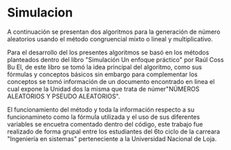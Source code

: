 # Simulacion
A continuación se presentan dos algoritmos para la generación de número aleatorios usando el método congruencial mixto o lineal y multiplicativo.

Para el desarrollo del los presentes algoritmos se basó en los métodos planteados dentro del libro "Simulación Un  enfoque práctico" por Raúl Coss Bu El, de este libro se tomó la idea principal del algoritmo, como sus fórmulas y conceptos básicos sin embargo para complementar los conceptos se tomó información de un documento encontrado en linea el cual expone la Unidad dos la misma que trata de númer"NÚMEROS ALEATORIOS Y PSEUDO ALEATORIOS".

El funcionamiento del método y toda la información respecto a su funcionamineto como la fórmula utilizada y el uso de sus diferentes variables se encuetra comentado dentro del código, este trabajo fue realizado de forma grupal entre los estudiantes del 6to ciclo de la carreara "Ingeniería en sistemas" perteneciente a la Universidad Nacional de Loja.
